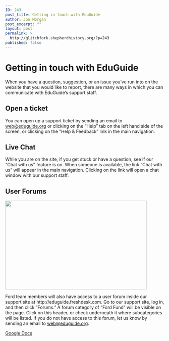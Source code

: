 ```yaml
---
ID: 243
post_title: Getting in touch with EduGuide
author: Jon Morgan
post_excerpt: ""
layout: post
permalink: >
  http://glitchfork.shepherdhistory.org/?p=243
published: false
---
```

<h1>Getting in touch with EduGuide</h1>
<p></p>
<p>When you have a question, suggestion, or an issue you’ve run into on the website that you would like to report, there are many ways in which you can communicate with EduGuide’s support staff.</p>
<h2>Open a ticket</h2>
<p>You can open up a support ticket by sending an email to <a href="mailto:web@eduguide.org">web@eduguide.org</a> or clicking on the “Help” tab on the left hand side of the screen, or clicking on the “Help & Feedback” link in the main navigation.</p>
<h2>Live Chat</h2>
<p>While you are on the site, if you get stuck or have a question, see if our “Chat with us” feature is on. When someone is available, the link “Chat with us” will appear in the main navigation. Clicking on the link will open a chat window with our support staff.</p>
<h2>User Forums</h2>
<p><img src="http://eduguideinsiders.shepherdhistory.org/wp-content/uploads/2017/10/null-3.png" width="448" height="281" alt="" title=""></p>
<p></p>
<p>Ford team members will also have access to a user forum inside our support site at http://eduguide.freshdesk.com. Go to our support site, log in, and then click “Forums.” A forum category of “Ford Fund” will be visible on the page. Click on this header, or check underneath it where subcategories will be listed. If you do not have access to this forum, let us know by sending an email to <a href="mailto:web@eduguide.org">web@eduguide.org</a>.</p>
<p></p>
<p></p>
<p><a href="https://docs.google.com/document/d/1uCpz_3SR6wUu5CjiAKG5Vx_gszMIb6_hDYfTAlOnhJs/edit?usp=sharing">Google Docs</a></p>